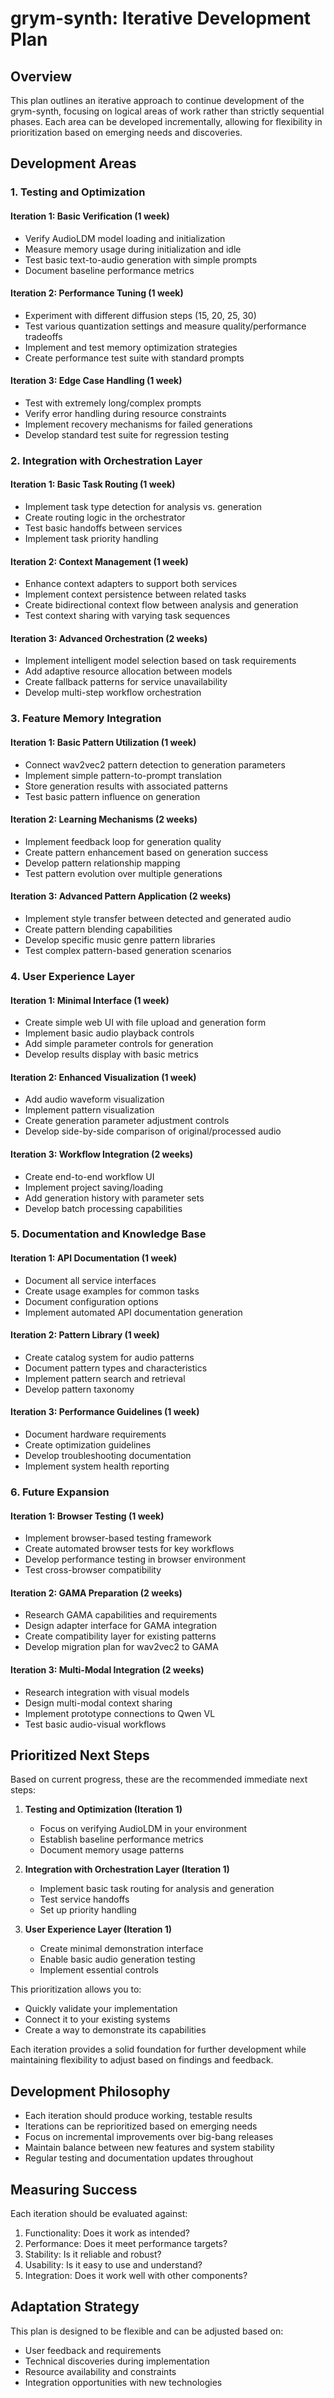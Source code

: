 # grym-synth: Iterative Development Plan

## Overview

This plan outlines an iterative approach to continue development of the grym-synth, focusing on logical areas of work rather than strictly sequential phases. Each area can be developed incrementally, allowing for flexibility in prioritization based on emerging needs and discoveries.

## Development Areas

### 1. Testing and Optimization

#### Iteration 1: Basic Verification (1 week)
- Verify AudioLDM model loading and initialization
- Measure memory usage during initialization and idle
- Test basic text-to-audio generation with simple prompts
- Document baseline performance metrics

#### Iteration 2: Performance Tuning (1 week)
- Experiment with different diffusion steps (15, 20, 25, 30)
- Test various quantization settings and measure quality/performance tradeoffs
- Implement and test memory optimization strategies
- Create performance test suite with standard prompts

#### Iteration 3: Edge Case Handling (1 week)
- Test with extremely long/complex prompts
- Verify error handling during resource constraints
- Implement recovery mechanisms for failed generations
- Develop standard test suite for regression testing

### 2. Integration with Orchestration Layer

#### Iteration 1: Basic Task Routing (1 week)
- Implement task type detection for analysis vs. generation
- Create routing logic in the orchestrator
- Test basic handoffs between services
- Implement task priority handling

#### Iteration 2: Context Management (1 week)
- Enhance context adapters to support both services
- Implement context persistence between related tasks
- Create bidirectional context flow between analysis and generation
- Test context sharing with varying task sequences

#### Iteration 3: Advanced Orchestration (2 weeks)
- Implement intelligent model selection based on task requirements
- Add adaptive resource allocation between models
- Create fallback patterns for service unavailability
- Develop multi-step workflow orchestration

### 3. Feature Memory Integration

#### Iteration 1: Basic Pattern Utilization (1 week)
- Connect wav2vec2 pattern detection to generation parameters
- Implement simple pattern-to-prompt translation
- Store generation results with associated patterns
- Test basic pattern influence on generation

#### Iteration 2: Learning Mechanisms (2 weeks)
- Implement feedback loop for generation quality
- Create pattern enhancement based on generation success
- Develop pattern relationship mapping
- Test pattern evolution over multiple generations

#### Iteration 3: Advanced Pattern Application (2 weeks)
- Implement style transfer between detected and generated audio
- Create pattern blending capabilities
- Develop specific music genre pattern libraries
- Test complex pattern-based generation scenarios

### 4. User Experience Layer

#### Iteration 1: Minimal Interface (1 week)
- Create simple web UI with file upload and generation form
- Implement basic audio playback controls
- Add simple parameter controls for generation
- Develop results display with basic metrics

#### Iteration 2: Enhanced Visualization (1 week)
- Add audio waveform visualization
- Implement pattern visualization
- Create generation parameter adjustment controls
- Develop side-by-side comparison of original/processed audio

#### Iteration 3: Workflow Integration (2 weeks)
- Create end-to-end workflow UI
- Implement project saving/loading
- Add generation history with parameter sets
- Develop batch processing capabilities

### 5. Documentation and Knowledge Base

#### Iteration 1: API Documentation (1 week)
- Document all service interfaces
- Create usage examples for common tasks
- Document configuration options
- Implement automated API documentation generation

#### Iteration 2: Pattern Library (1 week)
- Create catalog system for audio patterns
- Document pattern types and characteristics
- Implement pattern search and retrieval
- Develop pattern taxonomy

#### Iteration 3: Performance Guidelines (1 week)
- Document hardware requirements
- Create optimization guidelines
- Develop troubleshooting documentation
- Implement system health reporting

### 6. Future Expansion

#### Iteration 1: Browser Testing (1 week)
- Implement browser-based testing framework
- Create automated browser tests for key workflows
- Develop performance testing in browser environment
- Test cross-browser compatibility

#### Iteration 2: GAMA Preparation (2 weeks)
- Research GAMA capabilities and requirements
- Design adapter interface for GAMA integration
- Create compatibility layer for existing patterns
- Develop migration plan for wav2vec2 to GAMA

#### Iteration 3: Multi-Modal Integration (2 weeks)
- Research integration with visual models
- Design multi-modal context sharing
- Implement prototype connections to Qwen VL
- Test basic audio-visual workflows

## Prioritized Next Steps

Based on current progress, these are the recommended immediate next steps:

1. **Testing and Optimization (Iteration 1)**
   - Focus on verifying AudioLDM in your environment
   - Establish baseline performance metrics
   - Document memory usage patterns

2. **Integration with Orchestration Layer (Iteration 1)**
   - Implement basic task routing for analysis and generation
   - Test service handoffs
   - Set up priority handling

3. **User Experience Layer (Iteration 1)**
   - Create minimal demonstration interface
   - Enable basic audio generation testing
   - Implement essential controls

This prioritization allows you to:
- Quickly validate your implementation
- Connect it to your existing systems
- Create a way to demonstrate its capabilities

Each iteration provides a solid foundation for further development while maintaining flexibility to adjust based on findings and feedback.

## Development Philosophy

- Each iteration should produce working, testable results
- Iterations can be reprioritized based on emerging needs
- Focus on incremental improvements over big-bang releases
- Maintain balance between new features and system stability
- Regular testing and documentation updates throughout

## Measuring Success

Each iteration should be evaluated against:
1. Functionality: Does it work as intended?
2. Performance: Does it meet performance targets?
3. Stability: Is it reliable and robust?
4. Usability: Is it easy to use and understand?
5. Integration: Does it work well with other components?

## Adaptation Strategy

This plan is designed to be flexible and can be adjusted based on:
- User feedback and requirements
- Technical discoveries during implementation
- Resource availability and constraints
- Integration opportunities with new technologies

